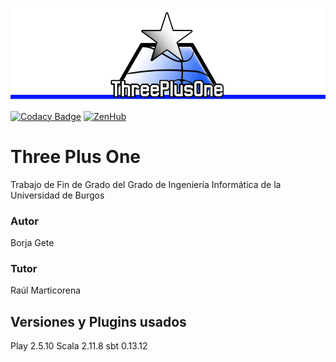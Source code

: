 ![header](https://raw.githubusercontent.com/BorjaG90/threeplusone/master/public/images/header.png)
[![Codacy Badge](https://api.codacy.com/project/badge/Grade/2214a6cf65294e7fa5caf132aa86a7c2)](https://www.codacy.com/app/BorjaG90/threeplusone?utm_source=github.com&amp;utm_medium=referral&amp;utm_content=BorjaG90/threeplusone&amp;utm_campaign=Badge_Grade) [![ZenHub](https://raw.githubusercontent.com/ZenHubIO/support/master/zenhub-badge.png)](https://zenhub.com)
# Three Plus One

Trabajo de Fin de Grado del Grado de Ingeniería Informática de la Universidad de Burgos

### Autor
Borja Gete
### Tutor
Raúl Marticorena

## Versiones y Plugins usados

Play 2.5.10
Scala 2.11.8
sbt 0.13.12
